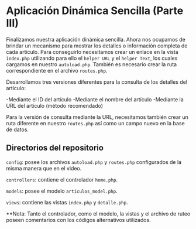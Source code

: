 # Aplicación Dinámica Sencilla (Parte III)

Finalizamos nuestra aplicación dinámica sencilla. Ahora nos ocupamos de brindar un mecanismo para mostrar los detalles o información completa de cada artículo. Para conseguirlo necesitamos crear un enlace en la vista `index.php` utilizando para ello el `helper URL` y el `helper Text`, los cuales cargamos en nuestro `autoload.php`. También es necesario crear la ruta correspondiente en el archivo `routes.php`.

Desarrollamos tres versiones diferentes para la consulta de los detalles del artículo:

-Mediante el ID del artículo
-Mediante el nombre del artículo
-Mediante la URL del artículo (método recomendado)

Para la versión de consulta mediante la URL, necesitamos también crear un ruta diferente en nuestro `routes.php` así como un campo nuevo en la base de datos.

## Directorios del repositorio

`config`: posee los archivos `autoload.php` y `routes.php` configurados de la misma manera que en el video.

`controllers`: contiene el controlador `home.php`.

`models`: posee el modelo `articulos_model.php`.

`views`: contiene las vistas `index.php` y `detalle.php`.

**Nota: Tanto el controlador, como el modelo, la vistas y el archivo de ruteo poseen comentarios con los códigos alternativos utilizados.